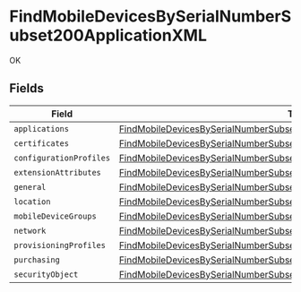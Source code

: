 # FindMobileDevicesBySerialNumberSubset200ApplicationXML

OK


## Fields

| Field                                                                                                                                                                                   | Type                                                                                                                                                                                    | Required                                                                                                                                                                                | Description                                                                                                                                                                             |
| --------------------------------------------------------------------------------------------------------------------------------------------------------------------------------------- | --------------------------------------------------------------------------------------------------------------------------------------------------------------------------------------- | --------------------------------------------------------------------------------------------------------------------------------------------------------------------------------------- | --------------------------------------------------------------------------------------------------------------------------------------------------------------------------------------- |
| `applications`                                                                                                                                                                          | [FindMobileDevicesBySerialNumberSubset200ApplicationXMLApplications](../../models/operations/findmobiledevicesbyserialnumbersubset200applicationxmlapplications.md)[]                   | :heavy_minus_sign:                                                                                                                                                                      | N/A                                                                                                                                                                                     |
| `certificates`                                                                                                                                                                          | [FindMobileDevicesBySerialNumberSubset200ApplicationXMLCertificates](../../models/operations/findmobiledevicesbyserialnumbersubset200applicationxmlcertificates.md)[]                   | :heavy_minus_sign:                                                                                                                                                                      | N/A                                                                                                                                                                                     |
| `configurationProfiles`                                                                                                                                                                 | [FindMobileDevicesBySerialNumberSubset200ApplicationXMLConfigurationProfiles](../../models/operations/findmobiledevicesbyserialnumbersubset200applicationxmlconfigurationprofiles.md)[] | :heavy_minus_sign:                                                                                                                                                                      | N/A                                                                                                                                                                                     |
| `extensionAttributes`                                                                                                                                                                   | [FindMobileDevicesBySerialNumberSubset200ApplicationXMLExtensionAttributes](../../models/operations/findmobiledevicesbyserialnumbersubset200applicationxmlextensionattributes.md)[]     | :heavy_minus_sign:                                                                                                                                                                      | N/A                                                                                                                                                                                     |
| `general`                                                                                                                                                                               | [FindMobileDevicesBySerialNumberSubset200ApplicationXMLGeneral](../../models/operations/findmobiledevicesbyserialnumbersubset200applicationxmlgeneral.md)                               | :heavy_minus_sign:                                                                                                                                                                      | N/A                                                                                                                                                                                     |
| `location`                                                                                                                                                                              | [FindMobileDevicesBySerialNumberSubset200ApplicationXMLLocation](../../models/operations/findmobiledevicesbyserialnumbersubset200applicationxmllocation.md)                             | :heavy_minus_sign:                                                                                                                                                                      | N/A                                                                                                                                                                                     |
| `mobileDeviceGroups`                                                                                                                                                                    | [FindMobileDevicesBySerialNumberSubset200ApplicationXMLMobileDeviceGroups](../../models/operations/findmobiledevicesbyserialnumbersubset200applicationxmlmobiledevicegroups.md)[]       | :heavy_minus_sign:                                                                                                                                                                      | N/A                                                                                                                                                                                     |
| `network`                                                                                                                                                                               | [FindMobileDevicesBySerialNumberSubset200ApplicationXMLNetwork](../../models/operations/findmobiledevicesbyserialnumbersubset200applicationxmlnetwork.md)                               | :heavy_minus_sign:                                                                                                                                                                      | N/A                                                                                                                                                                                     |
| `provisioningProfiles`                                                                                                                                                                  | [FindMobileDevicesBySerialNumberSubset200ApplicationXMLProvisioningProfiles](../../models/operations/findmobiledevicesbyserialnumbersubset200applicationxmlprovisioningprofiles.md)[]   | :heavy_minus_sign:                                                                                                                                                                      | N/A                                                                                                                                                                                     |
| `purchasing`                                                                                                                                                                            | [FindMobileDevicesBySerialNumberSubset200ApplicationXMLPurchasing](../../models/operations/findmobiledevicesbyserialnumbersubset200applicationxmlpurchasing.md)                         | :heavy_minus_sign:                                                                                                                                                                      | N/A                                                                                                                                                                                     |
| `securityObject`                                                                                                                                                                        | [FindMobileDevicesBySerialNumberSubset200ApplicationXMLSecurityObject](../../models/operations/findmobiledevicesbyserialnumbersubset200applicationxmlsecurityobject.md)                 | :heavy_minus_sign:                                                                                                                                                                      | N/A                                                                                                                                                                                     |